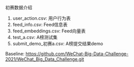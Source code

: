 初赛数据介绍
1. user_action.csv: 用户行为表
2. feed_info.csv: Feed信息表
3. feed_embeddings.csv: Feed向量表
4. test_a.csv: A榜测试集
5. submit_demo_初赛a.csv: A榜提交结果demo

Baseline: https://github.com/WeChat-Big-Data-Challenge-2021/WeChat_Big_Data_Challenge.git
